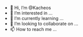 - 👋 Hi, I’m @Kacheos
- 👀 I’m interested in ...
- 🌱 I’m currently learning ...
- 💞️ I’m looking to collaborate on ...
- 📫 How to reach me ...

<!---
Kacheos-Olaf/Kacheos-Olaf is a ✨ special ✨ repository because its `README.md` (this file) appears on your GitHub profile.
You can click the Preview link to take a look at your changes.
--->
